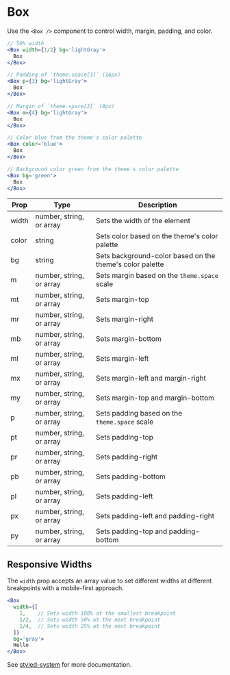 
# Box

Use the `<Box />` component to control width, margin, padding, and color.

```.jsx
// 50% width
<Box width={1/2} bg='lightGray'>
  Box
</Box>
```

```.jsx
// Padding of `theme.space[3]` (16px)
<Box p={3} bg='lightGray'>
  Box
</Box>
```

```.jsx
// Margin of `theme.space[2]` (8px)
<Box m={4} bg='lightGray'>
  Box
</Box>
```

```.jsx
// Color blue from the theme's color palette
<Box color='blue'>
  Box
</Box>
```

```.jsx
// Background color green from the theme's color palette
<Box bg='green'>
  Box
</Box>
```

Prop | Type | Description
---|---|---
width | number, string, or array | Sets the width of the element
color | string | Sets color based on the theme's color palette
bg | string | Sets background-color based on the theme's color palette
m | number, string, or array | Sets margin based on the `theme.space` scale
mt | number, string, or array | Sets margin-top
mr | number, string, or array | Sets margin-right
mb | number, string, or array | Sets margin-bottom
ml | number, string, or array | Sets margin-left
mx | number, string, or array | Sets margin-left and margin-right
my | number, string, or array | Sets margin-top and margin-bottom
p | number, string, or array | Sets padding based on the `theme.space` scale
pt | number, string, or array | Sets padding-top
pr | number, string, or array | Sets padding-right
pb | number, string, or array | Sets padding-bottom
pl | number, string, or array | Sets padding-left
px | number, string, or array | Sets padding-left and padding-right
py | number, string, or array | Sets padding-top and padding-bottom


## Responsive Widths

The `width` prop accepts an array value to set different widths at different breakpoints with a mobile-first approach.

```.jsx
<Box
  width={[
    1,    // Sets width 100% at the smallest breakpoint
    1/2,  // Sets width 50% at the next breakpoint
    1/4,  // Sets width 25% at the next breakpoint
  ]}
  bg='gray'>
  Hello
</Box>
```

See [styled-system](https://github.com/jxnblk/styled-system) for more documentation.
